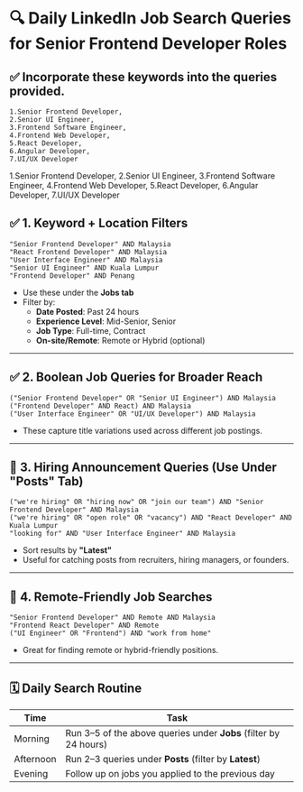 
# 🔍 Daily LinkedIn Job Search Queries for Senior Frontend Developer Roles

## ✅ Incorporate these keywords into the queries provided.

````
1.Senior Frontend Developer,
2.Senior UI Engineer,
3.Frontend Software Engineer,
4.Frontend Web Developer,
5.React Developer,
6.Angular Developer,
7.UI/UX Developer
````

1.Senior Frontend Developer,
2.Senior UI Engineer,
3.Frontend Software Engineer,
4.Frontend Web Developer,
5.React Developer,
6.Angular Developer,
7.UI/UX Developer

## ✅ 1. Keyword + Location Filters

```
"Senior Frontend Developer" AND Malaysia
"React Frontend Developer" AND Malaysia
"User Interface Engineer" AND Malaysia
"Senior UI Engineer" AND Kuala Lumpur
"Frontend Developer" AND Penang
```

- Use these under the **Jobs tab**
- Filter by:
  - **Date Posted**: Past 24 hours
  - **Experience Level**: Mid-Senior, Senior
  - **Job Type**: Full-time, Contract
  - **On-site/Remote**: Remote or Hybrid (optional)

---

## ✅ 2. Boolean Job Queries for Broader Reach

```
("Senior Frontend Developer" OR "Senior UI Engineer") AND Malaysia
("Frontend Developer" AND React) AND Malaysia
("User Interface Engineer" OR "UI/UX Developer") AND Malaysia
```

- These capture title variations used across different job postings.

---

## 💬 3. Hiring Announcement Queries (Use Under "Posts" Tab)

```
("we're hiring" OR "hiring now" OR "join our team") AND "Senior Frontend Developer" AND Malaysia
("we're hiring" OR "open role" OR "vacancy") AND "React Developer" AND Kuala Lumpur
"looking for" AND "User Interface Engineer" AND Malaysia
```

- Sort results by **"Latest"**
- Useful for catching posts from recruiters, hiring managers, or founders.

---

## 🧠 4. Remote-Friendly Job Searches

```
"Senior Frontend Developer" AND Remote AND Malaysia
"Frontend React Developer" AND Remote
("UI Engineer" OR "Frontend") AND "work from home"
```

- Great for finding remote or hybrid-friendly positions.

---

## 🗓️ Daily Search Routine

| Time      | Task                                                              |
|-----------|-------------------------------------------------------------------|
| Morning   | Run 3–5 of the above queries under **Jobs** (filter by 24 hours)  |
| Afternoon | Run 2–3 queries under **Posts** (filter by **Latest**)            |
| Evening   | Follow up on jobs you applied to the previous day                 |

